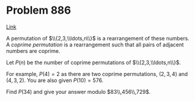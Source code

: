 # Problem 886

[Link](https://projecteuler.net/problem=886)

A permutation of $\\{2,3,\\ldots,n\\}$ is a rearrangement of these numbers. A *coprime permutation* is a rearrangement such that all pairs of adjacent numbers are coprime.

Let $P(n)$ be the number of coprime permutations of $\\{2,3,\\ldots,n\\}$.

For example, $P(4)=2$ as there are two coprime permutations, $(2,3,4)$ and $(4,3,2)$. You are also given $P(10)=576$.

Find $P(34)$ and give your answer modulo $83\\,456\\,729$.